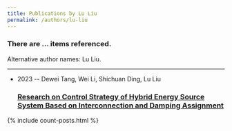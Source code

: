 ```yaml
---
title: Publications by Lu Liu
permalink: /authors/lu-liu
---
```


<h3 id="number-posts">There are ... items referenced.</h3>
<p id='info-authors'>Alternative author names: Lu Liu.</p>
<hr />
<ul class="post-list">
<li><span class='post-meta'>2023 -- Dewei Tang, Wei Li, Shichuan Ding, Lu Liu</span><h3><a class='post-link' href="{{ site.baseurl }}/research-on-control-strategy-of-hybrid-energy-source-system-based-on-interconnection-and-damping-assignment">Research on Control Strategy of Hybrid Energy Source System Based on Interconnection and Damping Assignment</a></h3></li>

</ul>
{% include count-posts.html %}
